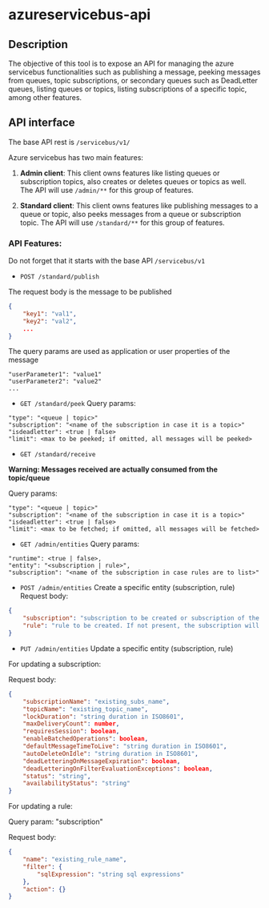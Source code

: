 # azureservicebus-api

## Description

The objective of this tool is to expose an API for managing the azure servicebus functionalities such as publishing a message, peeking messages from queues, topic subscriptions, or secondary queues such as DeadLetter queues, listing queues or topics, listing subscriptions of a specific topic, among other features.

## API interface

The base API rest is `/servicebus/v1/`

Azure servicebus has two main features:

1. **Admin client**: This client owns features like listing queues or subscription topics, also creates or deletes queues or topics as well. The API will use `/admin/**` for this group of features.

2. **Standard client**: This client owns features like publishing messages to a queue or topic, also peeks messages from a queue or subscription topic. The API will use `/standard/**` for this group of features.

### API Features:

Do not forget that it starts with the base API `/servicebus/v1`

- `POST /standard/publish`

The request body is the message to be published 
```json
{
    "key1": "val1",
    "key2": "val2",
    ...
}
```

The query params are used as application or user properties of the message
```
"userParameter1": "value1"
"userParameter2": "value2"
...
```

- `GET /standard/peek`
Query params:
```
"type": "<queue | topic>"
"subscription": "<name of the subscription in case it is a topic>"
"isdeadletter": <true | false>
"limit": <max to be peeked; if omitted, all messages will be peeked>
```

- `GET /standard/receive`

**Warning: Messages received are actually consumed from the topic/queue**

Query params:
```
"type": "<queue | topic>"
"subscription": "<name of the subscription in case it is a topic>"
"isdeadletter": <true | false>
"limit": <max to be fetched; if omitted, all messages will be fetched>
```

- `GET /admin/entities`
Query params:
```
"runtime": <true | false>,
"entity": "<subscription | rule>",
"subscription": "<name of the subscription in case rules are to list>"
```

- `POST /admin/entities`
Create a specific entity (subscription, rule)
Request body:
```json
{
    "subscription": "subscription to be created or subscription of the rule to be created>",
    "rule": "rule to be created. If not present, the subscription will be created"    
}
```

- `PUT /admin/entities`
Update a specific entity (subscription, rule)

For updating a subscription:

Request body:
```json
{
    "subscriptionName": "existing_subs_name",
    "topicName": "existing_topic_name",
    "lockDuration": "string duration in ISO8601",
    "maxDeliveryCount": number,
    "requiresSession": boolean,
    "enableBatchedOperations": boolean,
    "defaultMessageTimeToLive": "string duration in ISO8601",
    "autoDeleteOnIdle": "string duration in ISO8601",
    "deadLetteringOnMessageExpiration": boolean,
    "deadLetteringOnFilterEvaluationExceptions": boolean,
    "status": "string",
    "availabilityStatus": "string"
}
```

For updating a rule:

Query param: "subscription"

Request body:
```json
{
    "name": "existing_rule_name",
    "filter": {
        "sqlExpression": "string sql expressions"
    },
    "action": {}
}
```